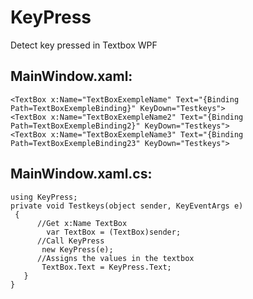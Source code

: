 # KeyPress
Detect key pressed in Textbox WPF

## MainWindow.xaml:
```
<TextBox x:Name="TextBoxExempleName" Text="{Binding Path=TextBoxExempleBinding}" KeyDown="Testkeys">
<TextBox x:Name="TextBoxExempleName2" Text="{Binding Path=TextBoxExempleBinding2}" KeyDown="Testkeys">
<TextBox x:Name="TextBoxExempleName3" Text="{Binding Path=TextBoxExempleBinding23" KeyDown="Testkeys">
```
## MainWindow.xaml.cs:
```
using KeyPress;
private void Testkeys(object sender, KeyEventArgs e)
 {
      //Get x:Name TextBox
        var TextBox = (TextBox)sender;
      //Call KeyPress
       new KeyPress(e);
      //Assigns the values in the textbox
       TextBox.Text = KeyPress.Text;
   }
}
```
